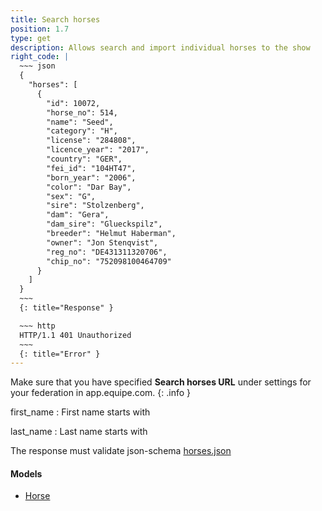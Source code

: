 ```yaml
---
title: Search horses
position: 1.7
type: get
description: Allows search and import individual horses to the show
right_code: |
  ~~~ json
  {
    "horses": [
      {
        "id": 10072,
        "horse_no": 514,
        "name": "Seed",
        "category": "H",
        "license": "284808",
        "licence_year": "2017",
        "country": "GER",
        "fei_id": "104HT47",
        "born_year": "2006",
        "color": "Dar Bay",
        "sex": "G",
        "sire": "Stolzenberg",
        "dam": "Gera",
        "dam_sire": "Glueckspilz",
        "breeder": "Helmut Haberman",
        "owner": "Jon Stenqvist",
        "reg_no": "DE431311320706",
        "chip_no": "752098100464709"
      }    
    ]
  }
  ~~~
  {: title="Response" }

  ~~~ http
  HTTP/1.1 401 Unauthorized
  ~~~
  {: title="Error" }
---
```

Make sure that you have specified **Search horses URL** under settings for your federation in app.equipe.com.
{: .info }

first_name
: First name starts with

last_name
: Last name starts with

The response must validate json-schema [horses.json](https://app.equipe.com/api/schemas/horses.json)

#### Models

* [Horse](#modelsHORSE)
